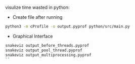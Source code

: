 
visulize time wasted in python:

- Create file after running

```bash
python3 -m cProfile -o output.pyprof python/src/main.py
```

- Graphical Interface 

```bash
snakeviz output_before_threads.pyprof
snakeviz output_pool_thread.pyprof
snakeviz output_multiprocessing.pyprof
``